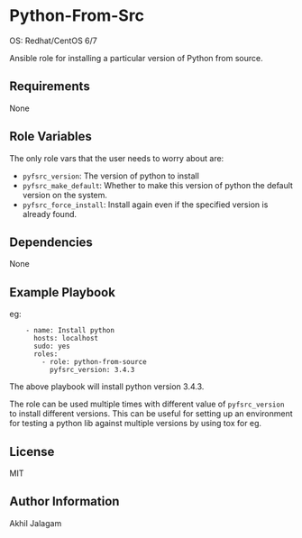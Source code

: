 Python-From-Src
===============

OS: Redhat/CentOS 6/7

Ansible role for installing a particular version of Python from
source.

Requirements
------------

None

Role Variables
--------------

The only role vars that the user needs to worry about are:

- `pyfsrc_version`: The version of python to install
- `pyfsrc_make_default`: Whether to make this version of python the
  default version on the system.
- `pyfsrc_force_install`: Install again even if the specified version
  is already found.

Dependencies
------------

None

Example Playbook
----------------

eg:

```
    - name: Install python
      hosts: localhost
      sudo: yes
      roles:
        - role: python-from-source
          pyfsrc_version: 3.4.3
```

The above playbook will install python version 3.4.3.

The role can be used multiple times with different value of
`pyfsrc_version` to install different versions. This can be useful for
setting up an environment for testing a python lib against multiple
versions by using tox for eg.

License
-------

MIT

Author Information
------------------

Akhil Jalagam
